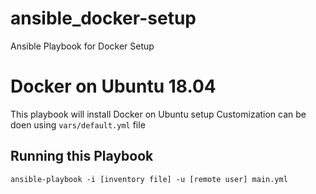 # ansible_docker-setup
Ansible Playbook for Docker Setup 

# Docker on Ubuntu 18.04

This playbook will install Docker on Ubuntu setup
Customization can be doen using `vars/default.yml` file

## Running this Playbook

```command
ansible-playbook -i [inventory file] -u [remote user] main.yml
```
